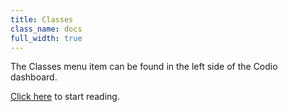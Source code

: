 ```yaml
---
title: Classes
class_name: docs
full_width: true
---
```


The Classes menu item can be found in the left side of the Codio dashboard.

[Click here](/docs/dashboard/classes/overview/) to start reading.




